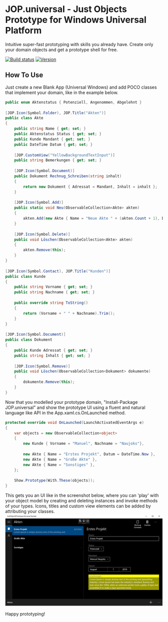 JOP.universal - Just Objects Prototype for Windows Universal Platform
=====================================================================
Intuitive super-fast prototyping with skills you already have. Create only your domain objects and get a prototype shell for free.

[![Build status](https://ci.appveyor.com/api/projects/status/tg27yvopapssdquc?svg=true)](https://ci.appveyor.com/project/halllo/jop-universal)
[![Version](https://img.shields.io/nuget/v/JOP.universal.svg)](https://www.nuget.org/packages/JOP.universal/)

How To Use
----------
Just create a new Blank App (Universal Windows) and add POCO classes that implement your domain, like in the example below.
```csharp
public enum Aktenstatus { Potenziell, Angenommen, Abgelehnt }

[JOP.Icon(Symbol.Folder), JOP.Title("Akten")]
public class Akte
{
	public string Name { get; set; }
	public Aktenstatus Status { get; set; }
	public Kunde Mandant { get; set; }
	public DateTime Datum { get; set; }

	[JOP.CustomView("YellowBackgroundTextInput")]
	public string Bemerkungen { get; set; }

	[JOP.Icon(Symbol.Document)]
	public Dokument Rechnug_Schreiben(string inhalt)
	{
		return new Dokument { Adressat = Mandant, Inhalt = inhalt };
	}

	[JOP.Icon(Symbol.Add)]
	public static void Neu(ObservableCollection<Akte> akten)
	{
		akten.Add(new Akte { Name = "Neue Akte " + (akten.Count + 1), Datum = DateTime.Now });
	}

	[JOP.Icon(Symbol.Delete)]
	public void Löschen(ObservableCollection<Akte> akten)
	{
		akten.Remove(this);
	}
}

[JOP.Icon(Symbol.Contact), JOP.Title("Kunden")]
public class Kunde
{
	public string Vorname { get; set; }
	public string Nachname { get; set; }

	public override string ToString()
	{
		return (Vorname + " " + Nachname).Trim();
	}
}

[JOP.Icon(Symbol.Document)]
public class Dokument
{
	public Kunde Adressat { get; set; }
	public string Inhalt { get; set; }

	[JOP.Icon(Symbol.Remove)]
	public void Löschen(ObservableCollection<Dokument> dokumente)
	{
		dokumente.Remove(this);
	}
}
```
Now that you modelled your prototype domain, "Install-Package JOP.universal" and show the prototype UI using a fluent and natural language like API in the App.xaml.cs.OnLaunched method.
```csharp
protected override void OnLaunched(LaunchActivatedEventArgs e)
{
	var objects = new ObservableCollection<object>
	{
		new Kunde { Vorname = "Manuel", Nachname = "Naujoks"},

		new Akte { Name = "Erstes Projekt", Datum = DateTime.Now },
		new Akte { Name = "Große Akte" },
		new Akte { Name = "Sonstiges" },
	};

	Show.Prototype(With.These(objects));
}
```
This gets you an UI like in the screenshot below, where you can 'play' with your object model by creating and deleting instances and invoke methods of your types. Icons, titles and custom view elements can be added by attributing your classes.
![Screenshot](https://raw.githubusercontent.com/halllo/JOP.universal/master/screenshot.png)

Happy prototyping!